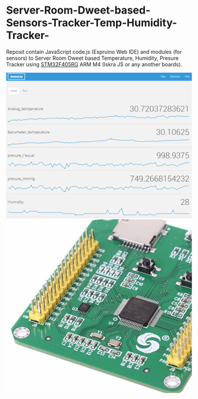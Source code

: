 # Server-Room-Dweet-based-Sensors-Tracker-Temp-Humidity-Tracker-
 Reposit contain JavaScript code.js (Espruino Web IDE) and modules (for sensors) to Server Room Dweet based Temperature, Humidity, Presure Tracker using  [STM32F405RG](https://www.st.com/en/microcontrollers-microprocessors/stm32f405rg.html) ARM M4 (Iskra JS or any another boards).

 
 ![alt text](https://github.com/Lcrypto/Server-Room-Dweet-based-Sensors-Tracker-Temp-Humidity-Tracker-/blob/main/Dweet_log.png)
 ![alt text](https://github.com/Lcrypto/Server-Room-Dweet-based-Sensors-Tracker-Temp-Humidity-Tracker-/blob/main/stm32-stm32f405.png)
